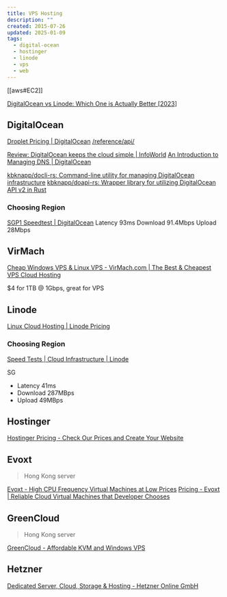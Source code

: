 ```yaml
---
title: VPS Hosting
description: ""
created: 2015-07-26
updated: 2025-01-09
tags:
  - digital-ocean
  - hostinger
  - linode
  - vps
  - web
---
```


[[aws#EC2]]

[DigitalOcean vs Linode: Which One is Actually Better [2023]](https://www.websiteplanet.com/blog/digitalocean-vs-linode/)

## DigitalOcean

[Droplet Pricing | DigitalOcean](https://www.digitalocean.com/pricing/droplets)
[/reference/api/](https://docs.digitalocean.com/documentation/)

[Review: DigitalOcean keeps the cloud simple | InfoWorld](http://www.infoworld.com/article/3155347/cloud-computing/review-digitalocean-keeps-cloud-simple.html)
[An Introduction to Managing DNS | DigitalOcean](https://www.digitalocean.com/community/tutorial_series/an-introduction-to-managing-dns)

[kbknapp/docli-rs: Command-line utility for managing DigitalOcean infrastructure](https://github.com/kbknapp/docli-rs)
[kbknapp/doapi-rs: Wrapper library for utilizing DigitalOcean API v2 in Rust](https://github.com/kbknapp/doapi-rs)

### Choosing Region

[SGP1 Speedtest | DigitalOcean](http://speedtest-sgp1.digitalocean.com/)
Latency 93ms
Download 91.4Mbps
Upload 28Mbps

## VirMach

[Cheap Windows VPS & Linux VPS - VirMach.com | The Best & Cheapest VPS Cloud Hosting](https://virmach.com/)

$4 for 1TB @ 1Gbps, great for VPS

## Linode

[Linux Cloud Hosting | Linode Pricing](https://www.linode.com/pricing/)

### Choosing Region

[Speed Tests | Cloud Infrastructure | Linode](https://www.linode.com/speed-test/)

SG

- Latency 41ms
- Download 287MBps
- Upload 49MBps

## Hostinger

[Hostinger Pricing - Check Our Prices and Create Your Website](https://www.hostinger.com/pricing)

## Evoxt

> Hong Kong server

[Evoxt - High CPU Frequency Virtual Machines at Low Prices](https://evoxt.com/)
[Pricing - Evoxt | Reliable Cloud Virtual Machines that Developer Chooses](https://evoxt.com/pricing/)

## GreenCloud

> Hong Kong server

[GreenCloud - Affordable KVM and Windows VPS](https://greencloudvps.com/)

## Hetzner

[Dedicated Server, Cloud, Storage & Hosting - Hetzner Online GmbH](https://www.hetzner.com/)

